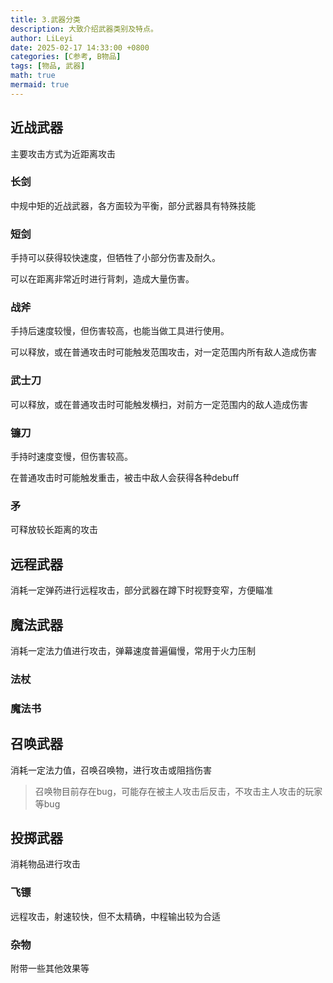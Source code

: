 ```yaml
---
title: 3.武器分类
description: 大致介绍武器类别及特点。
author: LiLeyi
date: 2025-02-17 14:33:00 +0800
categories: [C参考, B物品]
tags: [物品, 武器]
math: true
mermaid: true
---
```


## 近战武器

主要攻击方式为近距离攻击

### 长剑

中规中矩的近战武器，各方面较为平衡，部分武器具有特殊技能

### 短剑

手持可以获得较快速度，但牺牲了小部分伤害及耐久。

可以在距离非常近时进行背刺，造成大量伤害。

### 战斧

手持后速度较慢，但伤害较高，也能当做工具进行使用。

可以释放，或在普通攻击时可能触发范围攻击，对一定范围内所有敌人造成伤害

### 武士刀

可以释放，或在普通攻击时可能触发横扫，对前方一定范围内的敌人造成伤害

### 镰刀

手持时速度变慢，但伤害较高。

在普通攻击时可能触发重击，被击中敌人会获得各种debuff

### 矛

可释放较长距离的攻击

## 远程武器

消耗一定弹药进行远程攻击，部分武器在蹲下时视野变窄，方便瞄准

## 魔法武器

消耗一定法力值进行攻击，弹幕速度普遍偏慢，常用于火力压制

### 法杖

### 魔法书

## 召唤武器

消耗一定法力值，召唤召唤物，进行攻击或阻挡伤害

<blockquote class="prompt-danger">
召唤物目前存在bug，可能存在被主人攻击后反击，不攻击主人攻击的玩家等bug
</blockquote>

## 投掷武器

消耗物品进行攻击

### 飞镖

远程攻击，射速较快，但不太精确，中程输出较为合适

### 杂物

附带一些其他效果等